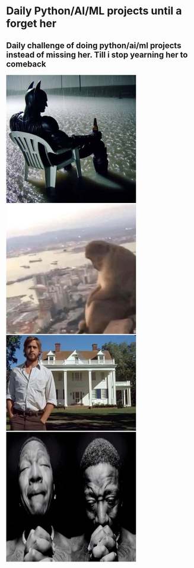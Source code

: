 # Daily Python/AI/ML projects until a forget her

## Daily challenge of doing python/ai/ml projects instead of missing her. Till i stop yearning her to comeback

<p>
  <img src="batman.jpg" width="350">
  <img src="monkeysad.jpg" width="350">
  <img src="thenotebook.jpg" width="350">
  <img src="man.jpg" width="350">
</p>